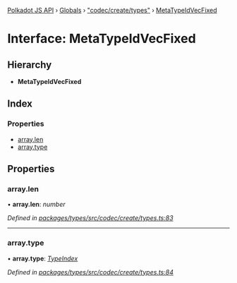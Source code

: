 [Polkadot JS API](../README.md) › [Globals](../globals.md) › ["codec/create/types"](../modules/_codec_create_types_.md) › [MetaTypeIdVecFixed](_codec_create_types_.metatypeidvecfixed.md)

# Interface: MetaTypeIdVecFixed

## Hierarchy

* **MetaTypeIdVecFixed**

## Index

### Properties

* [array.len](_codec_create_types_.metatypeidvecfixed.md#array.len)
* [array.type](_codec_create_types_.metatypeidvecfixed.md#array.type)

## Properties

###  array.len

• **array.len**: *number*

*Defined in [packages/types/src/codec/create/types.ts:83](https://github.com/polkadot-js/api/blob/382f7d75c/packages/types/src/codec/create/types.ts#L83)*

___

###  array.type

• **array.type**: *[TypeIndex](../modules/_codec_create_types_.md#typeindex)*

*Defined in [packages/types/src/codec/create/types.ts:84](https://github.com/polkadot-js/api/blob/382f7d75c/packages/types/src/codec/create/types.ts#L84)*
